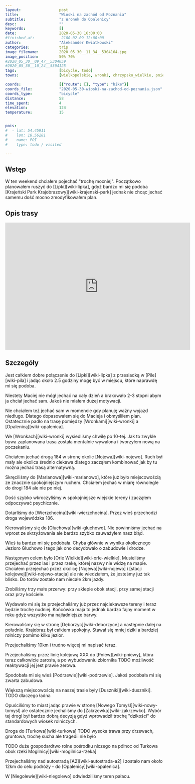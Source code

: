 ```yaml
---
layout:                 post
title:                  "Wioski na zachód od Poznania"
subtitle:               "z Wronek do Opalenicy"
desc:                   ""
keywords:               []
date:                   2020-05-30 16:00:00
#finished_at:            2100-02-09 12:00:00
author:                 "Aleksander Kwiatkowski"
categories:             trip
image_filename:         2020_05_30__11_34__5304164.jpg
image_position:         50% 70%
#2020_05_30__09_47__5304059
#2020_05_30__10_24__5304125
tags:                   [bicycle, todo]
towns:                  [wielkopolskie, wronki, chrzypsko_wielkie, pniewy, duszniki, kuslin, opalenica]

coords:                 [{"route": [], "type": "hike"}]
coords_file:            "2020-05-30-wioski-na-zachod-od-poznania.json"
coords_type:            "bicycle"
distance:               58
time_spent:             4
elevation:              124
temperature:            15


pois:
#  - lat: 54.45911
#    lon: 18.56281
#    name: POI
#    type: todo / visited

---
```



## Wstęp

W ten weekend chciałem pojechać "trochę mocniej". Początkowo planowałem
ruszyć do [Lipki][wiki-lipka], gdyż bardzo mi się podoba
[Krajeński Park Krajobrazowy][wiki-krajenski-park] jednak nie chcąc
jechać samemu dość mocno zmodyfikowałem plan.

## Opis trasy

<iframe height='405' width='590' frameborder='0' allowtransparency='true' scrolling='no' src='https://www.strava.com/activities/3535931451/embed/44c6a9e642ae52a1bc60605a3045af4c5a61d4e3'></iframe>

## Szczegóły

Jest całkiem dobre połączenie do [Lipki][wiki-lipka] z przesiadką
w [Pile][wiki-pila] i jadąc około 2.5 godziny mogę być w miejscu, które
naprawdę mi się podoba.

Niestety Maciej nie mógł jechać na cały dzień a brakowało 2-3 stopni abym ja
chciał jechać sam. Jakoś nie miałem dużej motywacji.

Nie chciałem też jechać sam w momencie gdy planuję ważny wyjazd niedługo. Dlatego
dopasowałem się do Macieja i obmyśliłem plan. Ostatecznie padło na trasę
pomiędzy [Wronkami][wiki-wronki] a [Opalenicą][wiki-opalenica].

We [Wronkach][wiki-wronki] wysiedliśmy chwilę po 10-tej. Jak to zwykle bywa zaplanowana
trasa została mentalnie wywalona i tworzyłem nową na poczekaniu.

Chciałem jechać drogą 184 w stronę okolic [Nojewa][wiki-nojewo]. Ruch był mały
ale okolica średnio ciekawa dlatego zacząłem kombinować jak by tu można
jechać trasą alternatywną.

Skręciliśmy do [Marianowa][wiki-marianowo], które już było miejscowością
ze znacznie spokojniejszym ruchem. Chciałem jechać w miarę równolegle do drogi
184 ale nie po niej.

Dość szybko wkroczyliśmy w spokojniejsze wiejskie tereny i zacząłem
odpoczywać psychicznie.

Dotarliśmy do [Wierzchocina][wiki-wierzchocina]. Przez wieś przechodzi
droga wojewódzka 186.

Kierowaliśmy się do [Głuchowa][wiki-gluchowo]. Nie powinniśmy jechać na wprost
ze skrzyżowania ale bardzo szybko zauważyłem nasz błąd.

Wieś ta bardzo mi się podobała. Chyba głównie w wyniku okolicznego Jezioro Głuchowo i
tego jak ono decydowało o zabudowie i drodze.

Następnym celem było [Orle Wielkie][wiki-orle-wielkie]. Musieliśmy
przejechać przez las i przez rzekę, której nazwy nie widzę na mapie.
Chciałem przejechać przez okolicę [Nojewa][wiki-nojewo] i
[stacji kolejowej][wiki-nojewo-stacja] ale nie wiedziałem, że
jesteśmy już tak blisko. Do torów zostało nam niecałe 2km jazdy.

Zrobiliśmy trzy małe przerwy: przy sklepie obok stacji, przy samej stacji
oraz przy kościele.

Wydawało mi się że przejechaliśmy już przez najciekawsze tereny i teraz będzie
trochę nudniej. Końcówka maja to jednak bardzo fajny moment w roku gdyż
wszystko ma najładniejsze barwy.

Kierowaliśmy się w stronę [Dęborzyc][wiki-deborzyce] a następnie dalej na południe.
Krajobraz był całkiem spokojny. Stawał się mniej dziki a bardziej rolniczy
pomimo kilku jezior.

Przejechaliśmy 10km i trudno więcej mi napisać teraz.

Przejechaliśmy przez linię kolejową XXX do [Pniew][wiki-pniewy], która teraz
całkowicie zarosła, a po wybudowaniu zbiornika TODO możliwość
reaktywacji jej jest prawie zerowa.

Spodobała mi się wieś [Podrzewie][wiki-podrzewie]. Jakoś podobała mi się zwarta
zabudowa.

Większą miejscowością na naszej trasie były [Duszniki][wiki-duszniki].
TODO dlaczego ładna

Opuściliśmy to miast jadąc prawie w stronę [Nowego Tomyśl][wiki-nowy-tomysl]
ale ostatecznie jechaliśmy do [Zakrzewka][wiki-zakrzewko]. Wybór tej drogi
był bardzo dobrą decyzją gdyż wprowadził trochę "dzikości" do standardowych
wiosek rolniczych.

Droga do [Turkowa][wiki-turkowa] TODO wysoka trawa przy drzewach, gruntowa, trochę
sucha ale tragedii nie było

TODO duże gospodardtwo rolne pośrodku niczego na północ od Turkowa
obok rzeki Mogilnicy][wiki-mogilnica-rzeka]

Przejechaliśmy nad autostradą [A2][wiki-autostrada-a2] i zostało nam około 12km
do celu podróży - do [Opalenicy][wiki-opalenica].

W [Niegolewie][wiki-niegolewo] odwiedziliśmy teren pałacu.
